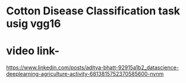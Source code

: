 #                Cotton Disease Classification task usig vgg16
#                video link-
https://www.linkedin.com/posts/aditya-bhatt-92915a1b2_datascience-deeplearning-agriculture-activity-6813815752370585600-nvnm
